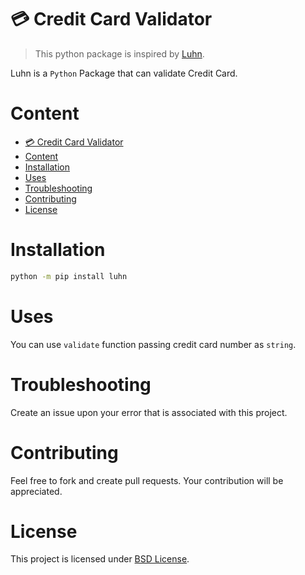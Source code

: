 # 💳 Credit Card Validator
> This python package is inspired by [Luhn](https://github.com/amm834/luhn).

Luhn is a `Python` Package that can validate Credit Card.

# Content
- [💳 Credit Card Validator](#-credit-card-validator)
- [Content](#content)
- [Installation](#installation)
- [Uses](#uses)
- [Troubleshooting](#troubleshooting)
- [Contributing](#contributing)
- [License](#license)

# Installation
```bash
python -m pip install luhn
```

# Uses
You can use `validate` function passing credit card number as `string`.

# Troubleshooting
Create an issue upon your error that is associated with this project.

# Contributing
Feel free to fork and create pull requests. Your contribution will be appreciated.

# License
This project is licensed under [BSD License](LICENSE).